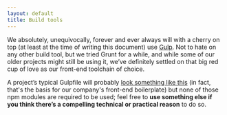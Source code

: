 ```yaml
---
layout: default
title: Build tools
---
```


We absolutely, unequivocally, forever and ever always will with a cherry on top (at least at the time of writing this document) use [Gulp](http://gulpjs.com). Not to hate on any other build tool, but we tried Grunt for a while, and while some of our older projects might still be using it, we’ve definitely settled on that big red cup of love as our front-end toolchain of choice. 

A project’s typical Gulpfile will probably [look something like this](https://github.com/querkmachine/kickstart/blob/master/gulpfile.js) (in fact, that's the basis for our company's front-end boilerplate) but none of those npm modules are required to be used; feel free to **use something else if you think there’s a compelling technical or practical reason** to do so. 
